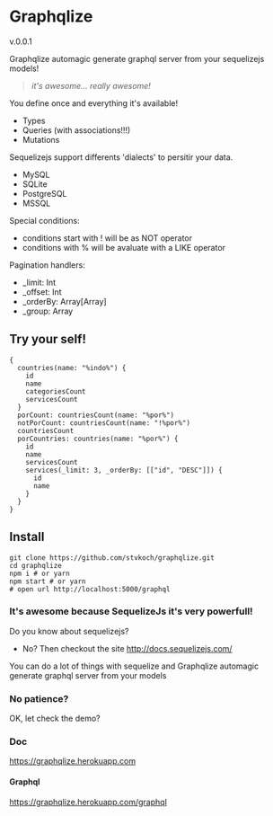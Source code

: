 # Graphqlize

v.0.0.1

Graphqlize automagic generate graphql server from your sequelizejs models!

> _it's awesome... really awesome!_

You define once and everything it's available!

- Types
- Queries (with associations!!!)
- Mutations

Sequelizejs support differents 'dialects' to persitir your data.

- MySQL
- SQLite
- PostgreSQL
- MSSQL

Special conditions:

- conditions start with ! will be as NOT operator
- conditions with % will be avaluate with a LIKE operator

Pagination handlers:

- \_limit: Int
- \_offset: Int
- \_orderBy: Array[Array]
- \_group: Array

## Try your self!

```
{
  countries(name: "%indo%") {
    id
    name
    categoriesCount
    servicesCount
  }
  porCount: countriesCount(name: "%por%")
  notPorCount: countriesCount(name: "!%por%")
  countriesCount
  porCountries: countries(name: "%por%") {
    id
    name
    servicesCount
    services(_limit: 3, _orderBy: [["id", "DESC"]]) {
      id
      name
    }
  }
}
```

## Install

```
git clone https://github.com/stvkoch/graphqlize.git
cd graphqlize
npm i # or yarn
npm start # or yarn
# open url http://localhost:5000/graphql
```

### It's awesome because SequelizeJs it's very powerfull!

Do you know about sequelizejs?

- No? Then checkout the site http://docs.sequelizejs.com/

You can do a lot of things with sequelize and Graphqlize automagic generate graphql server from your models

### No patience?

OK, let check the demo?

### Doc

https://graphqlize.herokuapp.com

#### Graphql

https://graphqlize.herokuapp.com/graphql
